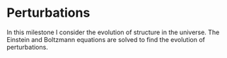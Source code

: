 # Perturbations
 
In this milestone I consider the evolution of structure in the universe. The Einstein and Boltzmann equations are solved to find the evolution of perturbations.
